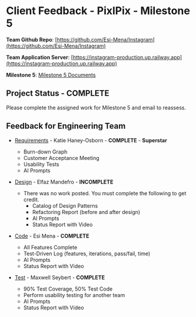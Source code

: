 # Client Feedback - PixlPix - Milestone 5

**Team Github Repo**:  [https://github.com/Esi-Mena/Instagram](https://github.com/Esi-Mena/Instagram)

**Team Application Server**:  [https://instagram-production.up.railway.app](https://instagram-production.up.railway.app)

**Milestone 5**: [Milestone 5 Documents](https://github.com/Esi-Mena/Instagram/tree/main/Documents/Milestone-5)


## Project Status - <b class="green p-2">COMPLETE</b>

Please complete the assigned work for Milestone 5 and email to reassess.


## Feedback for Engineering Team

* [Requirements](https://github.com/Esi-Mena/Instagram/tree/main/Documents/Milestone-5/Requirements) - Katie Haney-Osborn - **COMPLETE**  - <b class="green p-2">Superstar</b>
    * Burn-down Graph
    * Customer Acceptance Meeting
    * Usability Tests
    * AI Prompts

* [Design](https://github.com/Esi-Mena/Instagram/tree/main/Documents/Milestone-5/Design) - Elfaz Mandefro - <b class="red p-2">INCOMPLETE</b>
    * There was no work posted.  You must complete the following to get credit.    
        * Catalog of Design Patterns
        * Refactoring Report (before and after design)
        * AI Prompts
        * Status Report with Video

* [Code](https://github.com/Esi-Mena/Instagram/tree/main/Documents/Milestone-5/Code) - Esi Mena - **COMPLETE**
    * All Features Complete
    * Test-Driven Log (features, iterations, pass/fail, time)
    * AI Prompts
    * Status Report with Video

* [Test](https://github.com/Esi-Mena/Instagram/tree/main/Documents/Milestone-5/Test) - Maxwell Seybert - **COMPLETE**
    * 90% Test Coverage, 50% Test Code
    * Perform usability testing for another team
    * AI Prompts
    * Status Report with Video
